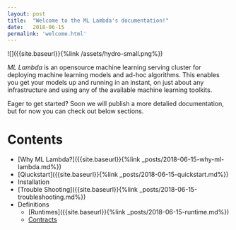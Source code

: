 ```yaml
---
layout: post
title:  "Welcome to the ML Lambda's documentation!"
date:   2018-06-15
permalink: 'welcome.html'
---
```


![]({{site.baseurl}}{%link /assets/hydro-small.png%})

_ML Lambda_ is an opensource machine learning serving cluster for deploying machine learning models and ad-hoc algorithms. This enables you get your models up and running in an instant, on just about any infrastructure and using any of the available machine learning toolkits.

Eager to get started? Soon we will publish a more detalied documentation, but for now you can check out below sections.

# Contents
- [Why ML Lambda?]({{site.baseurl}}{%link _posts/2018-06-15-why-ml-lambda.md%})
- [Qiuckstart]({{site.baseurl}}{%link _posts/2018-06-15-quickstart.md%})
- Installation
- [Trouble Shooting]({{site.baseurl}}{%link _posts/2018-06-15-troubleshooting.md%})
- Definitions
	- [Runtimes]({{site.baseurl}}{%link _posts/2018-06-15-runtime.md%})
	- [Contracts]()

